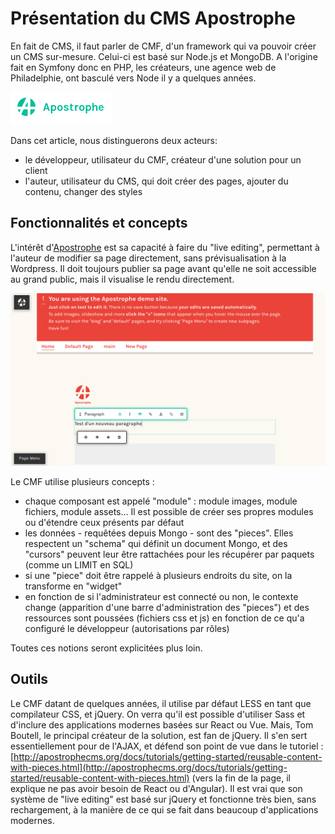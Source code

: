 # Présentation du CMS Apostrophe

En fait de CMS, il faut parler de CMF, d'un framework qui va pouvoir créer un CMS sur-mesure. Celui-ci est basé sur Node.js et MongoDB. A l'origine fait en Symfony donc en PHP, les créateurs, une agence web de Philadelphie, ont basculé vers Node il y a quelques années.

![](/assets/import.png)

Dans cet article, nous distinguerons deux acteurs:

* le développeur, utilisateur du CMF, créateur d'une solution pour un client
* l'auteur, utilisateur du CMS, qui doit créer des pages, ajouter du contenu, changer des styles

## 

## Fonctionnalités et concepts

L'intérêt d'[Apostrophe](http://apostrophecms.org/) est sa capacité à faire du "live editing", permettant à l'auteur de modifier sa page directement, sans prévisualisation à la Wordpress. Il doit toujours publier sa page avant qu'elle ne soit accessible au grand public, mais il visualise le rendu directement.

![](/assets/import2.png)

Le CMF utilise plusieurs concepts :

* chaque composant est appelé "module" : module images, module fichiers, module assets... Il est possible de créer ses propres modules ou d'étendre ceux présents par défaut
* les données - requêtées depuis Mongo - sont des "pieces". Elles respectent un "schema" qui définit un document Mongo, et des "cursors" peuvent leur être rattachées pour les récupérer par paquets \(comme un LIMIT en SQL\)
* si une "piece" doit être rappelé à plusieurs endroits du site, on la transforme en "widget"
* en fonction de si l'administrateur est connecté ou non, le contexte change \(apparition d'une barre d'administration des "pieces"\) et des ressources sont poussées \(fichiers css et js\) en fonction de ce qu'a configuré le développeur \(autorisations par rôles\)

Toutes ces notions seront explicitées plus loin.

## Outils

Le CMF datant de quelques années, il utilise par défaut LESS en tant que compilateur CSS, et jQuery. On verra qu'il est possible d'utiliser Sass et d'inclure des applications modernes basées sur React ou Vue. Mais, Tom Boutell, le principal créateur de la solution, est fan de jQuery. Il s'en sert essentiellement pour de l'AJAX, et défend son point de vue dans le tutoriel : [http://apostrophecms.org/docs/tutorials/getting-started/reusable-content-with-pieces.html](http://apostrophecms.org/docs/tutorials/getting-started/reusable-content-with-pieces.html) \(vers la fin de la page, il explique ne pas avoir besoin de React ou d'Angular\). Il est vrai que son système de "live editing" est basé sur jQuery et fonctionne très bien, sans rechargement, à la manière de ce qui se fait dans beaucoup d'applications modernes.



